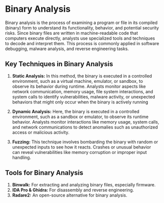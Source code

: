 # Binary Analysis

Binary analysis is the process of examining a program or file in its compiled (binary) form to understand its functionality, behavior, and potential security risks. Since binary files are written in machine-readable code that computers execute directly, analysts use specialized tools and techniques to decode and interpret them. This process is commonly applied in software debugging, malware analysis, and reverse engineering tasks.

## Key Techniques in Binary Analysis

1. **Static Analysis:** In this method, the binary is executed in a controlled environment, such as a virtual machine, emulator, or sandbox, to observe its behavior during runtime. Analysts monitor aspects like network communication, memory usage, file system interactions, and system calls to identify vulnerabilities, malware activity, or unexpected behaviors that might only occur when the binary is actively running

2. **Dynamic Analysis:** Here, the binary is executed in a controlled environment, such as a sandbox or emulator, to observe its runtime behavior. Analysts monitor interactions like memory usage, system calls, and network communications to detect anomalies such as unauthorized access or malicious activity.

3. **Fuzzing:** This technique involves bombarding the binary with random or unexpected inputs to see how it reacts. Crashes or unusual behavior can reveal vulnerabilities like memory corruption or improper input handling.

## Tools for Binary Analysis
1. **Binwalk:** For extracting and analyzing binary files, especially firmware.
2. **IDA Pro & Ghidra:** For disassembly and reverse engineering.
3. **Radare2:** An open-source alternative for binary analysis.
